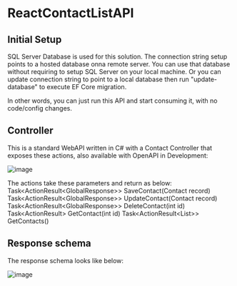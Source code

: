 # ReactContactListAPI

## Initial Setup

SQL Server Database is used for this solution. The connection string setup points to a hosted database onna remote server. You can use that database without requiring to setup SQL Server on your local machine. Or you can update connection string to point to a local database then run "update-database" to execute EF Core migration.

In other words, you can just run this API and start consuming it, with no code/config changes.

## Controller

This is a standard WebAPI written in C# with a Contact Controller that exposes these actions, also available with OpenAPI in Development:

![image](https://user-images.githubusercontent.com/71719282/185737545-78e6f261-12ef-4dbd-a759-e38a03448e77.png)

The actions take these parameters and return as below:
Task<ActionResult<GlobalResponse<int>>> SaveContact(Contact record)
Task<ActionResult<GlobalResponse<bool>>> UpdateContact(Contact record)
Task<ActionResult<GlobalResponse<bool>>> DeleteContact(int id)
Task<ActionResult<Contact>> GetContact(int id)
Task<ActionResult<List<Contact>>> GetContacts()

## Response schema 

The response schema looks like below:
  
![image](https://user-images.githubusercontent.com/71719282/185737734-02767469-6cec-4826-b76b-9e7bdfba5d60.png)
